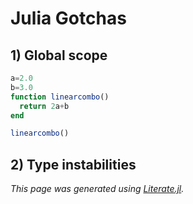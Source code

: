 # Julia Gotchas

## 1) Global scope

```julia
a=2.0
b=3.0
function linearcombo()
  return 2a+b
end

linearcombo()
```

## 2) Type instabilities

*This page was generated using [Literate.jl](https://github.com/fredrikekre/Literate.jl).*

